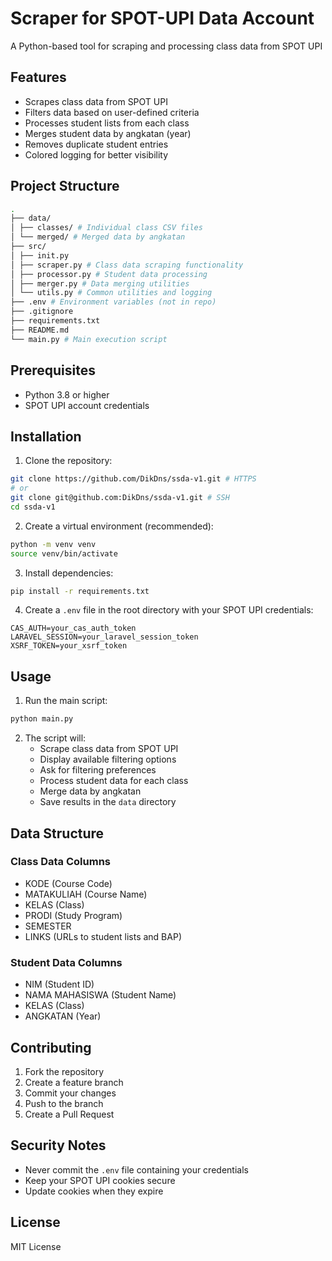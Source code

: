# Scraper for SPOT-UPI Data Account

A Python-based tool for scraping and processing class data from SPOT UPI

## Features

- Scrapes class data from SPOT UPI
- Filters data based on user-defined criteria
- Processes student lists from each class
- Merges student data by angkatan (year)
- Removes duplicate student entries
- Colored logging for better visibility

## Project Structure

```bash
.
├── data/
│ ├── classes/ # Individual class CSV files
│ └── merged/ # Merged data by angkatan
├── src/
│ ├── init.py
│ ├── scraper.py # Class data scraping functionality
│ ├── processor.py # Student data processing
│ ├── merger.py # Data merging utilities
│ └── utils.py # Common utilities and logging
├── .env # Environment variables (not in repo)
├── .gitignore
├── requirements.txt
├── README.md
└── main.py # Main execution script
```

## Prerequisites

- Python 3.8 or higher
- SPOT UPI account credentials

## Installation

1. Clone the repository:

```bash
git clone https://github.com/DikDns/ssda-v1.git # HTTPS
# or
git clone git@github.com:DikDns/ssda-v1.git # SSH
cd ssda-v1
```

2. Create a virtual environment (recommended):

```bash
python -m venv venv
source venv/bin/activate
```

3. Install dependencies:

```bash
pip install -r requirements.txt
```

4. Create a `.env` file in the root directory with your SPOT UPI credentials:

```
CAS_AUTH=your_cas_auth_token
LARAVEL_SESSION=your_laravel_session_token
XSRF_TOKEN=your_xsrf_token
```

## Usage

1. Run the main script:

```bash
python main.py
```

2. The script will:
   - Scrape class data from SPOT UPI
   - Display available filtering options
   - Ask for filtering preferences
   - Process student data for each class
   - Merge data by angkatan
   - Save results in the `data` directory

## Data Structure

### Class Data Columns

- KODE (Course Code)
- MATAKULIAH (Course Name)
- KELAS (Class)
- PRODI (Study Program)
- SEMESTER
- LINKS (URLs to student lists and BAP)

### Student Data Columns

- NIM (Student ID)
- NAMA MAHASISWA (Student Name)
- KELAS (Class)
- ANGKATAN (Year)

## Contributing

1. Fork the repository
2. Create a feature branch
3. Commit your changes
4. Push to the branch
5. Create a Pull Request

## Security Notes

- Never commit the `.env` file containing your credentials
- Keep your SPOT UPI cookies secure
- Update cookies when they expire

## License

MIT License
